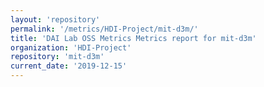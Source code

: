 ```yaml
---
layout: 'repository'
permalink: '/metrics/HDI-Project/mit-d3m/'
title: 'DAI Lab OSS Metrics Metrics report for mit-d3m'
organization: 'HDI-Project'
repository: 'mit-d3m'
current_date: '2019-12-15'
---
```


